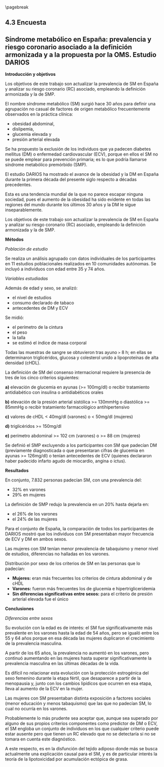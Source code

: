 \pagebreak

## 4.3 Encuesta

## Síndrome metabólico en España: prevalencia y riesgo coronario asociado a la definición armonizada y a la propuesta por la OMS. Estudio DARIOS 

**Introducción y objetivos**

Los objetivos de este trabajo son actualizar la prevalencia de SM en España y analizar su riesgo coronario (RC) asociado, empleando la definición armonizada y la de SMP.

El nombre síndrome metabólico (SM) surgió hace 30 años para definir una agrupación no casual de factores de origen metabólico frecuentemente observados en la práctica clínica:
- obesidad abdominal, 
- dislipemia, 
- glucemia elevada y 
- presión arterial elevada


Se ha propuesto la exclusión de los individuos que ya padecen diabetes mellitus (DM) o enfermedad cardiovascular (ECV), porque en ellos el SM no se puede emplear para prevención primaria; es lo que podría llamarse síndrome metabólico premórbido (SMP).

El estudio DARIOS ha mostrado el avance de la obesidad y la DM en España durante la primera década del presente siglo respecto a décadas precedentes.

Esta es una tendencia mundial de la que no parece escapar ninguna sociedad, pues el aumento de la obesidad ha sido evidente en todas las regiones del mundo durante los últimos 30 años y la DM le sigue inseparablemente.

Los objetivos de este trabajo son actualizar la prevalencia de SM en España y analizar su riesgo coronario (RC) asociado, empleando la definición armonizada y la de SMP.

**Métodos**

*Población de estudio*

Se realiza un análisis agrupado con datos individuales de los participantes en 11 estudios poblacionales realizados en 10 comunidades autónomas. Se incluyó a individuos con edad entre 35 y 74 años.

*Variables estudiadas*

Además de edad y sexo, se analizó:  
- el nivel de estudios  
- consumo declarado de tabaco  
- antecedentes de DM y ECV  

Se midió:  
- el perímetro de la cintura  
- el peso  
- la talla  
- se estimó el índice de masa corporal  

Todas las muestras de sangre se obtuvieron tras ayuno `>` 8 h; en ellas se determinaron triglicéridos, glucosa y colesterol unido a lipoproteínas de alta densidad (cHDL).

La definición de SM del consenso internacional requiere la presencia de tres de los cinco criterios siguientes:

**a)** elevación de glucemia en ayunas (>= 100mg/dl) o recibir tratamiento antidiabético con insulina o antidiabéticos orales

**b)** elevación de la presión arterial sistólica >= 130mmHg o diastólica >= 85mmHg o recibir tratamiento farmacológico antihipertensivo

**c)** valores de cHDL < 40mg/dl (varones) o < 50mg/dl (mujeres)

**d)** triglicéridos >= 150mg/dl

**e)** perímetro abdominal >= 102 cm (varones) o >= 88 cm (mujeres)

Se definió el SMP excluyendo a los participantes con SM que padecían DM (previamente diagnosticada o que presentaran cifras de glucemia en ayunas >= 126mg/dl) o tenían antecedentes de ECV (quienes declararon haber padecido infarto agudo de miocardio, angina o ictus).

**Resultados**

En conjunto, 7.832 personas padecían SM, con una prevalencia del:
- 32% en varones  
- 29% en mujeres  

La definición de SMP redujo la prevalencia en un 20% hasta dejarla en:
- el 26% de los varones  
- el 24% de las mujeres  

Para el conjunto de España, la comparación de todos los participantes de DARIOS mostró que los individuos con SM presentaban mayor frecuencia de ECV y DM en ambos sexos.

Las mujeres con SM tenían menor prevalencia de tabaquismo y menor nivel de estudios, diferencias no halladas en los varones.

Distribución por sexo de los criterios de SM en las personas que lo padecían:  
- **Mujeres:** eran más frecuentes los criterios de cintura abdominal y de cHDL  
- **Varones:** fueron más frecuentes los de glucemia e hipertrigliceridemia  
- **Sin diferencias significativas entre sexos:** para el criterio de presión arterial elevada fue el único  


**Conclusiones**

*Diferencias entre sexos*

Su evolución con la edad es de interés: el SM fue significativamente más prevalente en los varones hasta la edad de 54 años, pero se igualó entre los 55 y 64 años porque en esa década las mujeres duplicaron el crecimiento de la prevalencia masculina.

A partir de los 65 años, la prevalencia no aumentó en los varones, pero continuó aumentando en las mujeres hasta superar significativamente la prevalencia masculina en las últimas décadas de la vida.

Es difícil no relacionar esta evolución con la protección estrogénica del sexo femenino durante la etapa fértil, que desaparece a partir de la menopausia y, junto con los cambios lipídicos que ocurren en esa etapa, lleva al aumento de la ECV en la mujer.

Las mujeres con SM presentaban distinta exposición a factores sociales (menor educación y menos tabaquismo) que las que no padecían SM, lo cual no ocurría en los varones.

Probablemente lo más prudente sea aceptar que, aunque sea superado por alguno de sus propios criterios componentes como predictor de DM o ECV, el SM engloba un conjunto de individuos en los que cualquier criterio puede estar ausente pero que tienen un RC elevado que no se detectaría si no se tomara en cuenta este diagnóstico.

A este respecto, es en la disfunción del tejido adiposo donde más se busca actualmente una explicación causal para el SM, y es de particular interés la teoría de la lipotoxicidad por acumulación ectópica de grasa.
